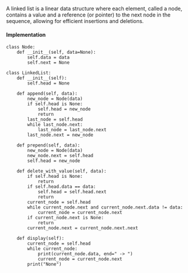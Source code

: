 A linked list is a linear data structure where each element, called a node, contains a value and a reference (or pointer) to the next node in the sequence, allowing for efficient insertions and deletions.

#### Implementation
```
class Node:
    def __init__(self, data=None):
        self.data = data
        self.next = None

```

```
class LinkedList:
    def __init__(self):
        self.head = None

    def append(self, data):
        new_node = Node(data)
        if self.head is None:
            self.head = new_node
            return
        last_node = self.head
        while last_node.next:
            last_node = last_node.next
        last_node.next = new_node

    def prepend(self, data):
        new_node = Node(data)
        new_node.next = self.head
        self.head = new_node

    def delete_with_value(self, data):
        if self.head is None:
            return
        if self.head.data == data:
            self.head = self.head.next
            return
        current_node = self.head
        while current_node.next and current_node.next.data != data:
            current_node = current_node.next
        if current_node.next is None:
            return
        current_node.next = current_node.next.next

    def display(self):
        current_node = self.head
        while current_node:
            print(current_node.data, end=" -> ")
            current_node = current_node.next
        print("None")

```